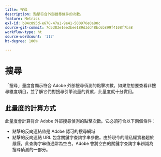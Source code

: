 ```yaml
---
title: 搜尋
description: 點擊符合外部搜尋條件的次數。
feature: Metrics
exl-id: b84c895d-e678-47a1-9e41-500970e0a80c
source-git-commit: 7d5383e1ee3bee189d3dd48bc6b899f4108f7ba8
workflow-type: ht
source-wordcount: '117'
ht-degree: 100%

---
```


# 搜尋

「搜尋」量度會顯示符合 Adobe 外部搜尋偵測的點擊次數。如果您想要查看非搜尋維度項目，並了解它們對搜尋引擎流量的貢獻，此量度就十分實用。

## 此量度的計算方式

此量度會計算符合 Adobe 外部搜尋偵測的點擊次數。它必須符合以下兩個條件：

* 點擊的反向連結值是 Adobe 認可的搜尋網域
* 點擊的反向連結 URL 包含關鍵字查詢字串參數。由於現今的隱私權實務趨於嚴謹，此查詢字串值通常為空白。Adobe 會將空白的關鍵字查詢字串辨識為搜尋偵測的一部分。
